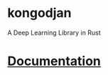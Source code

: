 # kongodjan
A Deep Learning Library in Rust  
# [Documentation](https://djedou.github.io/kongodjan/kongodjan/)
